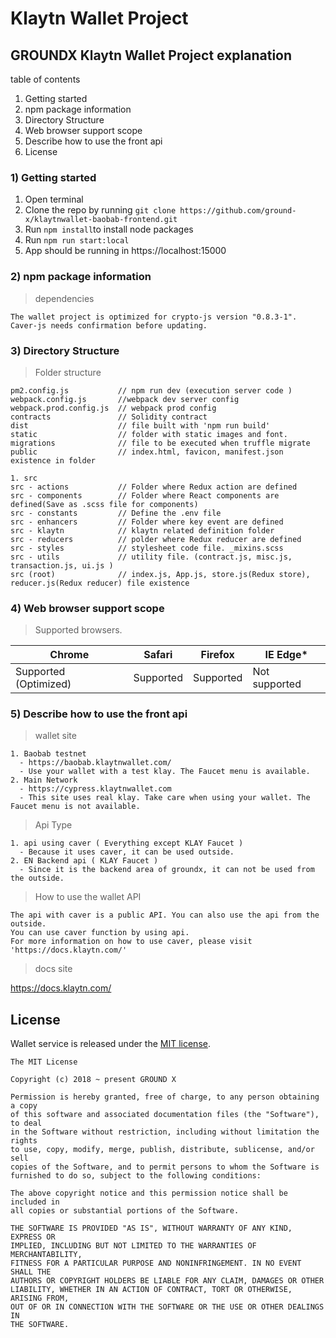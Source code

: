# Klaytn Wallet Project

## GROUNDX Klaytn Wallet Project explanation
table of contents 
1) Getting started
2) npm package information
3) Directory Structure
4) Web browser support scope
5) Describe how to use the front api
6) License

### 1) Getting started
1. Open terminal
2. Clone the repo by running `git clone https://github.com/ground-x/klaytnwallet-baobab-frontend.git`
3. Run `npm install`to install node packages
4. Run `npm run start:local`
5. App should be running in https://localhost:15000

### 2) npm package information
> dependencies
```
The wallet project is optimized for crypto-js version "0.8.3-1".
Caver-js needs confirmation before updating.
```

### 3) Directory Structure
> Folder structure
```
pm2.config.js           // npm run dev (execution server code )
webpack.config.js       //webpack dev server config
webpack.prod.config.js  // webpack prod config
contracts               // Solidity contract
dist                    // file built with 'npm run build'
static                  // folder with static images and font.
migrations              // file to be executed when truffle migrate
public                  // index.html, favicon, manifest.json existence in folder

1. src
src - actions           // Folder where Redux action are defined 
src - components        // Folder where React components are defined(Save as .scss file for components)
src - constants         // Define the .env file
src - enhancers         // Folder where key event are defined
src - klaytn            // klaytn related definition folder
src - reducers          // polder where Redux reducer are defined 
src - styles            // stylesheet code file. _mixins.scss
src - utils             // utility file. (contract.js, misc.js, transaction.js, ui.js )
src (root)              // index.js, App.js, store.js(Redux store), reducer.js(Redux reducer) file existence

``` 

### 4) Web browser support scope
> Supported browsers.

Chrome | Safari | Firefox | IE Edge*
---------------------- | ---------------------- | ---------------------- | ----------------------
Supported (Optimized) | Supported | Supported | Not supported


### 5) Describe how to use the front api
> wallet site
``` 
1. Baobab testnet 
  - https://baobab.klaytnwallet.com/
  - Use your wallet with a test klay. The Faucet menu is available.
2. Main Network
  - https://cypress.klaytnwallet.com
  - This site uses real klay. Take care when using your wallet. The Faucet menu is not available.
```
> Api Type
``` 
1. api using caver ( Everything except KLAY Faucet )
  - Because it uses caver, it can be used outside.
2. EN Backend api ( KLAY Faucet )
  - Since it is the backend area of ​​groundx, it can not be used from the outside.
```
> How to use the wallet API 
``` 
The api with caver is a public API. You can also use the api from the outside.
You can use caver function by using api.
For more information on how to use caver, please visit 'https://docs.klaytn.com/'
```
> docs site

https://docs.klaytn.com/

## License
Wallet service is released under the [MIT license](https://github.com/ground-x/klaytnwallet-baobab-frontend/LICENSE).

``` 
The MIT License

Copyright (c) 2018 ~ present GROUND X

Permission is hereby granted, free of charge, to any person obtaining a copy
of this software and associated documentation files (the "Software"), to deal
in the Software without restriction, including without limitation the rights
to use, copy, modify, merge, publish, distribute, sublicense, and/or sell
copies of the Software, and to permit persons to whom the Software is
furnished to do so, subject to the following conditions:

The above copyright notice and this permission notice shall be included in
all copies or substantial portions of the Software.

THE SOFTWARE IS PROVIDED "AS IS", WITHOUT WARRANTY OF ANY KIND, EXPRESS OR
IMPLIED, INCLUDING BUT NOT LIMITED TO THE WARRANTIES OF MERCHANTABILITY,
FITNESS FOR A PARTICULAR PURPOSE AND NONINFRINGEMENT. IN NO EVENT SHALL THE
AUTHORS OR COPYRIGHT HOLDERS BE LIABLE FOR ANY CLAIM, DAMAGES OR OTHER
LIABILITY, WHETHER IN AN ACTION OF CONTRACT, TORT OR OTHERWISE, ARISING FROM,
OUT OF OR IN CONNECTION WITH THE SOFTWARE OR THE USE OR OTHER DEALINGS IN
THE SOFTWARE.

